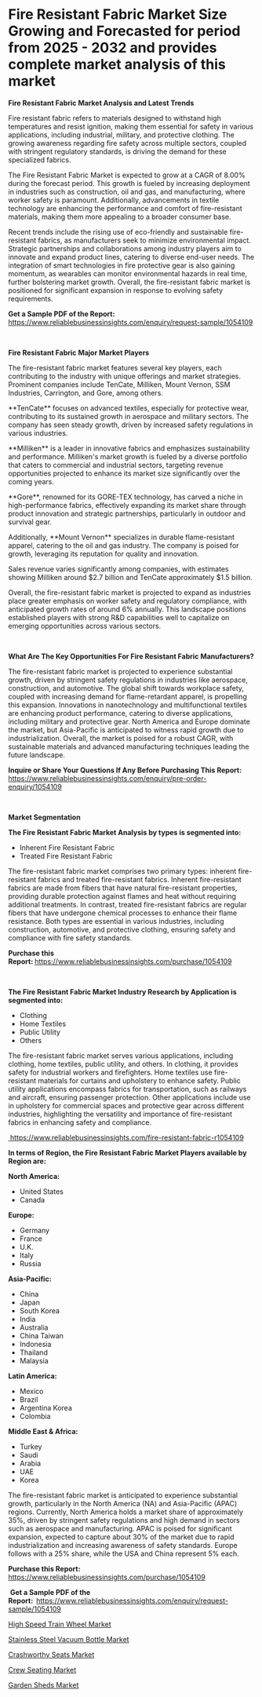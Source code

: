 <p><h1>Fire Resistant Fabric Market Size Growing and Forecasted for period from 2025 - 2032 and provides complete market analysis of this market</h1></p><p><strong>Fire Resistant Fabric Market Analysis and Latest Trends</strong></p>
<p><p>Fire resistant fabric refers to materials designed to withstand high temperatures and resist ignition, making them essential for safety in various applications, including industrial, military, and protective clothing. The growing awareness regarding fire safety across multiple sectors, coupled with stringent regulatory standards, is driving the demand for these specialized fabrics.</p><p>The Fire Resistant Fabric Market is expected to grow at a CAGR of 8.00% during the forecast period. This growth is fueled by increasing deployment in industries such as construction, oil and gas, and manufacturing, where worker safety is paramount. Additionally, advancements in textile technology are enhancing the performance and comfort of fire-resistant materials, making them more appealing to a broader consumer base.</p><p>Recent trends include the rising use of eco-friendly and sustainable fire-resistant fabrics, as manufacturers seek to minimize environmental impact. Strategic partnerships and collaborations among industry players aim to innovate and expand product lines, catering to diverse end-user needs. The integration of smart technologies in fire protective gear is also gaining momentum, as wearables can monitor environmental hazards in real time, further bolstering market growth. Overall, the fire-resistant fabric market is positioned for significant expansion in response to evolving safety requirements.</p></p>
<p><strong>Get a Sample PDF of the Report:&nbsp;</strong> <a href="https://www.reliablebusinessinsights.com/enquiry/request-sample/1054109?utm_campaign=1113&utm_medium=2&utm_source=Github&utm_content=ia&utm_term=05022025&utm_id=fire-resistant-fabric">https://www.reliablebusinessinsights.com/enquiry/request-sample/1054109</a></p>
<p>&nbsp;</p>
<p><strong>Fire Resistant Fabric Major Market Players</strong></p>
<p><p>The fire-resistant fabric market features several key players, each contributing to the industry with unique offerings and market strategies. Prominent companies include TenCate, Milliken, Mount Vernon, SSM Industries, Carrington, and Gore, among others.</p><p>**TenCate** focuses on advanced textiles, especially for protective wear, contributing to its sustained growth in aerospace and military sectors. The company has seen steady growth, driven by increased safety regulations in various industries.</p><p>**Milliken** is a leader in innovative fabrics and emphasizes sustainability and performance. Milliken's market growth is fueled by a diverse portfolio that caters to commercial and industrial sectors, targeting revenue opportunities projected to enhance its market size significantly over the coming years.</p><p>**Gore**, renowned for its GORE-TEX technology, has carved a niche in high-performance fabrics, effectively expanding its market share through product innovation and strategic partnerships, particularly in outdoor and survival gear.</p><p>Additionally, **Mount Vernon** specializes in durable flame-resistant apparel, catering to the oil and gas industry. The company is poised for growth, leveraging its reputation for quality and innovation.</p><p>Sales revenue varies significantly among companies, with estimates showing Milliken around $2.7 billion and TenCate approximately $1.5 billion. </p><p>Overall, the fire-resistant fabric market is projected to expand as industries place greater emphasis on worker safety and regulatory compliance, with anticipated growth rates of around 6% annually. This landscape positions established players with strong R&D capabilities well to capitalize on emerging opportunities across various sectors.</p></p>
<p>&nbsp;</p>
<p><strong>What Are The Key Opportunities For Fire Resistant Fabric Manufacturers?</strong></p>
<p><p>The fire-resistant fabric market is projected to experience substantial growth, driven by stringent safety regulations in industries like aerospace, construction, and automotive. The global shift towards workplace safety, coupled with increasing demand for flame-retardant apparel, is propelling this expansion. Innovations in nanotechnology and multifunctional textiles are enhancing product performance, catering to diverse applications, including military and protective gear. North America and Europe dominate the market, but Asia-Pacific is anticipated to witness rapid growth due to industrialization. Overall, the market is poised for a robust CAGR, with sustainable materials and advanced manufacturing techniques leading the future landscape.</p></p>
<p><strong>Inquire or Share Your Questions If Any Before Purchasing This Report:</strong> <a href="https://www.reliablebusinessinsights.com/enquiry/pre-order-enquiry/1054109?utm_campaign=1113&utm_medium=2&utm_source=Github&utm_content=ia&utm_term=05022025&utm_id=fire-resistant-fabric">https://www.reliablebusinessinsights.com/enquiry/pre-order-enquiry/1054109</a></p>
<p>&nbsp;</p>
<p><strong>Market Segmentation</strong></p>
<p><strong>The Fire Resistant Fabric Market Analysis by types is segmented into:</strong></p>
<p><ul><li>Inherent Fire Resistant Fabric</li><li>Treated Fire Resistant Fabric</li></ul></p>
<p><p>The fire-resistant fabric market comprises two primary types: inherent fire-resistant fabrics and treated fire-resistant fabrics. Inherent fire-resistant fabrics are made from fibers that have natural fire-resistant properties, providing durable protection against flames and heat without requiring additional treatments. In contrast, treated fire-resistant fabrics are regular fibers that have undergone chemical processes to enhance their flame resistance. Both types are essential in various industries, including construction, automotive, and protective clothing, ensuring safety and compliance with fire safety standards.</p></p>
<p><strong>Purchase this Report:&nbsp;</strong><a href="https://www.reliablebusinessinsights.com/purchase/1054109?utm_campaign=1113&utm_medium=2&utm_source=Github&utm_content=ia&utm_term=05022025&utm_id=fire-resistant-fabric">https://www.reliablebusinessinsights.com/purchase/1054109</a></p>
<p>&nbsp;</p>
<p><strong>The Fire Resistant Fabric Market Industry Research by Application is segmented into:</strong></p>
<p><ul><li>Clothing</li><li>Home Textiles</li><li>Public Utility</li><li>Others</li></ul></p>
<p><p>The fire-resistant fabric market serves various applications, including clothing, home textiles, public utility, and others. In clothing, it provides safety for industrial workers and firefighters. Home textiles use fire-resistant materials for curtains and upholstery to enhance safety. Public utility applications encompass fabrics for transportation, such as railways and aircraft, ensuring passenger protection. Other applications include use in upholstery for commercial spaces and protective gear across different industries, highlighting the versatility and importance of fire-resistant fabrics in enhancing safety and compliance.</p></p>
<p><a href="https://www.reliablebusinessinsights.com/fire-resistant-fabric-r1054109?utm_campaign=1113&utm_medium=2&utm_source=Github&utm_content=ia&utm_term=05022025&utm_id=fire-resistant-fabric">&nbsp;https://www.reliablebusinessinsights.com/fire-resistant-fabric-r1054109</a></p>
<p><strong>In terms of Region, the Fire Resistant Fabric Market Players available by Region are:</strong></p>
<p>
    <p> <strong> North America: </strong>
        <ul>
            <li>United States</li>
            <li>Canada</li>
        </ul>
        </p> 
    <p> <strong> Europe: </strong>
        <ul>
            <li>Germany</li>
            <li>France</li>
            <li>U.K.</li>
            <li>Italy</li>
            <li>Russia</li>
        </ul>
        </p> 
    <p> <strong> Asia-Pacific: </strong>
        <ul>
            <li>China</li>
            <li>Japan</li>
            <li>South Korea</li>
            <li>India</li>
            <li>Australia</li>
            <li>China Taiwan</li>
            <li>Indonesia</li>
            <li>Thailand</li>
            <li>Malaysia</li>
        </ul>
        </p> 
    <p> <strong> Latin America: </strong>
        <ul>
            <li>Mexico</li>
            <li>Brazil</li>
            <li>Argentina Korea</li>
            <li>Colombia</li>
        </ul>
        </p> 
    <p> <strong> Middle East & Africa: </strong>
        <ul>
            <li>Turkey</li>
            <li>Saudi</li>
            <li>Arabia</li>
            <li>UAE</li>
            <li>Korea</li>
        </ul>
    </p>
    </p>
<p><p>The fire-resistant fabric market is anticipated to experience substantial growth, particularly in the North America (NA) and Asia-Pacific (APAC) regions. Currently, North America holds a market share of approximately 35%, driven by stringent safety regulations and high demand in sectors such as aerospace and manufacturing. APAC is poised for significant expansion, expected to capture about 30% of the market due to rapid industrialization and increasing awareness of safety standards. Europe follows with a 25% share, while the USA and China represent 5% each.</p></p>
<p><strong>Purchase this Report: </strong><a href="https://www.reliablebusinessinsights.com/purchase/1054109?utm_campaign=1113&utm_medium=2&utm_source=Github&utm_content=ia&utm_term=05022025&utm_id=fire-resistant-fabric">https://www.reliablebusinessinsights.com/purchase/1054109</a></p>
<p>&nbsp;<strong>Get a Sample PDF of the Report:&nbsp;&nbsp;</strong><a href="https://www.reliablebusinessinsights.com/enquiry/request-sample/1054109?utm_campaign=1113&utm_medium=2&utm_source=Github&utm_content=ia&utm_term=05022025&utm_id=fire-resistant-fabric">https://www.reliablebusinessinsights.com/enquiry/request-sample/1054109</a></p>
<p><strong></strong></p>
<p><p><a href="https://www.linkedin.com/pulse/exploring-high-speed-train-wheel-market-projected-growth-50wlc?utm_campaign=1113&utm_medium=2&utm_source=Github&utm_content=ia&utm_term=05022025&utm_id=fire-resistant-fabric">High Speed Train Wheel Market</a></p><p><a href="https://github.com/katonmarti489/Market-Research-Report-List-1/blob/main/stainless-steel-vacuum-bottle-market.md?utm_campaign=1113&utm_medium=2&utm_source=Github&utm_content=ia&utm_term=05022025&utm_id=fire-resistant-fabric">Stainless Steel Vacuum Bottle Market</a></p><p><a href="https://www.linkedin.com/pulse/market-examination-report-crashworthy-seats-growth-forecast-8jmce?utm_campaign=1113&utm_medium=2&utm_source=Github&utm_content=ia&utm_term=05022025&utm_id=fire-resistant-fabric">Crashworthy Seats Market</a></p><p><a href="https://www.linkedin.com/pulse/crew-seating-market-analysis-report-predicts-trends-growth-3ohue?utm_campaign=1113&utm_medium=2&utm_source=Github&utm_content=ia&utm_term=05022025&utm_id=fire-resistant-fabric">Crew Seating Market</a></p><p><a href="https://github.com/mshiradeth/Market-Research-Report-List-1/blob/main/garden-sheds-market.md?utm_campaign=1113&utm_medium=2&utm_source=Github&utm_content=ia&utm_term=05022025&utm_id=fire-resistant-fabric">Garden Sheds Market</a></p></p>